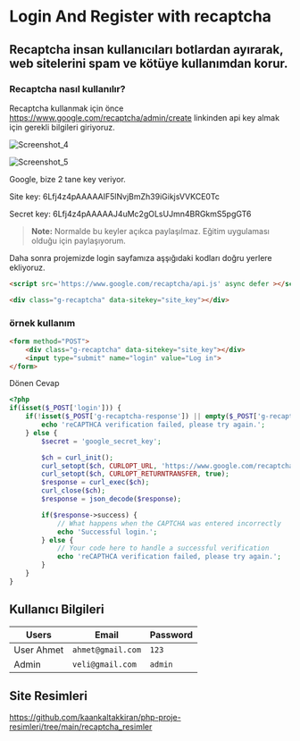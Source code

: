 ﻿# Login And Register with recaptcha

 ## **Recaptcha**  insan kullanıcıları botlardan ayırarak, web sitelerini spam ve kötüye kullanımdan korur.

### **Recaptcha** nasıl kullanılır?
Recaptcha kullanmak için önce https://www.google.com/recaptcha/admin/create linkinden api key almak için gerekli bilgileri giriyoruz.

![Screenshot_4](https://github.com/kaankaltakkiran/ornekler/assets/98158194/d71cad41-5664-4117-b5ca-bb9a2a9b0c80)

![Screenshot_5](https://github.com/kaankaltakkiran/ornekler/assets/98158194/04f4f477-d0c3-45b0-aa01-1ef30daf33ba)

Google, bize 2 tane key veriyor.

Site key: 6Lfj4z4pAAAAAIF5lNvjBmZh39iGikjsVVKCE0Tc

Secret key: 6Lfj4z4pAAAAAJ4uMc2gOLsUJmn4BRGkmS5pgGT6

> **Note:** Normalde bu keyler açıkca paylaşılmaz. Eğitim uygulaması olduğu için paylaşıyorum.

Daha sonra projemizde login sayfamıza aşşığıdaki kodları doğru yerlere ekliyoruz.

```html
<script src='https://www.google.com/recaptcha/api.js' async defer ></script>

```

```html
<div class="g-recaptcha" data-sitekey="site_key"></div>

```

### örnek kullanım

```html
<form method="POST">
    <div class="g-recaptcha" data-sitekey="site_key"></div>
    <input type="submit" name="login" value="Log in">
</form>

```
Dönen Cevap
```php
<?php
if(isset($_POST['login'])) {
    if(!isset($_POST['g-recaptcha-response']) || empty($_POST['g-recaptcha-response'])) {
        echo 'reCAPTHCA verification failed, please try again.';
    } else {
        $secret = 'google_secret_key';

        $ch = curl_init();
        curl_setopt($ch, CURLOPT_URL, 'https://www.google.com/recaptcha/api/siteverify?secret='.$secret.'&response='.$_POST['g-recaptcha-response']);
        curl_setopt($ch, CURLOPT_RETURNTRANSFER, true);
        $response = curl_exec($ch);
        curl_close($ch);
        $response = json_decode($response);

        if($response->success) {
            // What happens when the CAPTCHA was entered incorrectly
            echo 'Successful login.';
        } else {
            // Your code here to handle a successful verification
            echo 'reCAPTHCA verification failed, please try again.';
        }
    }
}

```
## Kullanıcı Bilgileri


| Users               |Email                          |Password                         |
|----------------|-------------------------------|-----------------------------|
|User Ahmet          |`ahmet@gmail.com`                     |`123`           |
|Admin               |`veli@gmail.com`                     |`admin`


 ## Site Resimleri

 https://github.com/kaankaltakkiran/php-proje-resimleri/tree/main/recaptcha_resimler
 
